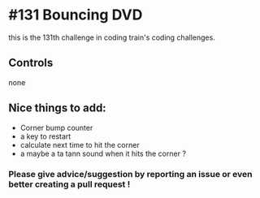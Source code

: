 # #131 Bouncing DVD

this is the 131th challenge in coding train's coding challenges.

## Controls

none

## Nice things to add: 

- Corner bump counter
- a key to restart
- calculate next time to hit the corner
- a maybe a ta tann sound when it hits the corner ?

### Please give advice/suggestion by reporting an issue or even better creating a pull request !